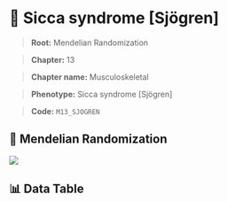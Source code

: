 # 🧪 Sicca syndrome [Sjögren]

> **Root:** Mendelian Randomization

> **Chapter:** 13  

> **Chapter name:** Musculoskeletal

> **Phenotype:** Sicca syndrome [Sjögren]  

> **Code:** `M13_SJOGREN`

## 🧬 Mendelian Randomization  

<img src="/MR/Figures/Forward/M13_SJOGREN.png"/>

## 📊 Data Table

<CsvTableMRF src="/MR_Data/Forward/M13_SJOGREN.csv"/>
